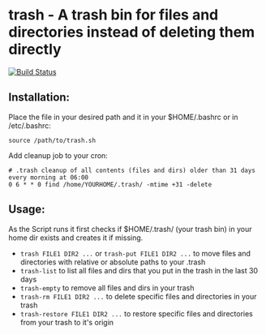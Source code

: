 # trash - A trash bin for files and directories instead of deleting them directly

[![Build Status](https://drone.pyas.de/api/badges/Kim/trash/status.svg)](https://drone.pyas.de/Kim/trash)

## Installation:  
Place the file in your desired path and it in your $HOME/.bashrc or in /etc/.bashrc:

    source /path/to/trash.sh

Add cleanup job to your cron:

    # .trash cleanup of all contents (files and dirs) older than 31 days every morning at 06:00
    0 6 * * 0 find /home/YOURHOME/.trash/ -mtime +31 -delete  

## Usage: 
As the Script runs it first checks if $HOME/.trash/ (your trash bin) in your home dir exists and creates it if missing.

 - `trash FILE1 DIR2 ...` or `trash-put FILE1 DIR2 ...` to move files and directories with relative or absolute paths to your .trash
 - `trash-list` to list all files and dirs that you put in the trash in the last 30 days
 - `trash-empty` to remove all files and dirs in your trash
 - `trash-rm FILE1 DIR2 ...` to delete specific files and directories in your trash
 - `trash-restore FILE1 DIR2 ...`  to restore specific files and directories from your trash to it's origin
